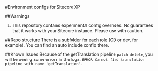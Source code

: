 #Environment configs for Sitecore XP

##Warnings
1. This repository contains experimental config overrides. No guarantees that it works with your Sitecore instance.
Please use with caution.

##Repo structure
There is a subfolder for each role (CD or dev, for example).
You can find an auto include config there.

##Known Issues
Because of the getTranslation pipeline `patch:delete`, you will be seeing some errors in the logs:
`ERROR Cannot find translation pipeline with name 'getTranslation'.`
